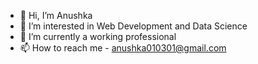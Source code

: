 - 👋 Hi, I’m Anushka
- 👀 I’m interested in Web Development and Data Science
- 🌱 I’m currently a working professional
- 📫 How to reach me - anushka010301@gmail.com

<!---
codebuzzer01/codebuzzer01 is a ✨ special ✨ repository because its `README.md` (this file) appears on your GitHub profile.
You can click the Preview link to take a look at your changes.
--->
